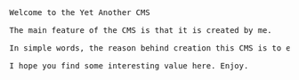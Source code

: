 <pre>

Welcome to the Yet Another CMS 

The main feature of the CMS is that it is created by me. <daniel.materka@gmail.com>

In simple words, the reason behind creation this CMS is to expertiment with different solutions and to have fun with programming.

I hope you find some interesting value here. Enjoy. 
</pre>